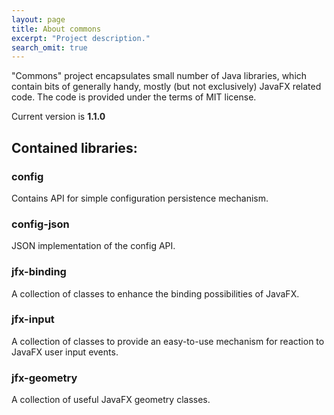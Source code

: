 ```yaml
---
layout: page
title: About commons
excerpt: "Project description."
search_omit: true
---
```


"Commons" project encapsulates small number of Java libraries, which contain bits of generally handy, mostly (but not exclusively) JavaFX related code.
The code is provided under the terms of MIT license.

Current version is **1.1.0**


## Contained libraries:


### config

Contains API for simple configuration persistence mechanism.


### config-json

JSON implementation of the config API.


### jfx-binding

A collection of classes to enhance the binding possibilities of JavaFX.


### jfx-input

A collection of classes to provide an easy-to-use mechanism for reaction to JavaFX user input events.


### jfx-geometry

A collection of useful JavaFX geometry classes.